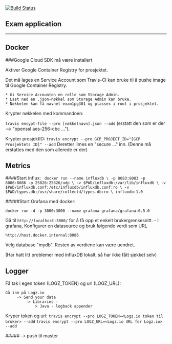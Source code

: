 [![Build Status](https://travis-ci.com/simonkarlsen/Pg301-exam-application.svg?branch=master)](https://travis-ci.com/simonkarlsen/Pg301-exam-application)


Exam application
--
____
Docker
--
###Google Cloud SDK må være installert


Aktiver Google Container Registry for prosjektet.

Det må lages en Service Account som Travis-CI kan bruke til å pushe image til Google Container Registry.

    * Gi Service Accounten en rolle som Storage Admin.
    * Last ned en .json-nøkkel som Storage Admin kan bruke.
    * Nøkkelen kan få navnet exam1pg301 og plasses i root i prosjektet.
    
Krypter nøkkelen med kommandoen:

`travis encypt-file --pro [nøkkelnavn].json --add`
(erstatt den som er der --> "openssl aes-256-cbc ...").

Krypter prosjektID:
`travis encrypt --pro GCP_PROJECT_ID="[GCP Prosjektets ID]" --add`
Deretter limes en "secure ..." inn. (Denne må erstattes med den som allerede er der)


Metrics
--
####Start influx:
` docker run --name influxdb \
    -p 8083:8083 -p 8086:8086 -p 25826:25826/udp \
    -v $PWD/influxdb:/var/lib/influxdb \
    -v $PWD/influxdb.conf:/etc/influxdb/influxdb.conf:ro \
    -v $PWD/types.db:/usr/share/collectd/types.db:ro \
    influxdb:1.0`
    
 #####Start Grafana med docker:
 
 `docker run -d -p 3000:3000 --name grafana grafana/grafana:6.5.0`
 
Gå til 
`http://localhost:3000/`
for å få opp et enkelt brukergrensesnitt. - I grafana, Konfigurer en datasource og bruk følgende verdi som URL
 
 `http://host.docker.internal:8086`
 
 Velg database "mydb". Resten av verdiene kan være uendret.
 
 
 (Har hatt litt problemer med influxDB lokalt, så har ikke fått sjekket selv)
 
 Logger
 --
 
Få tak i egen token (LOGZ_TOKEN) og url (LOGZ_URL):

    Gå inn på Logz.io 
         -> Send your data 
             -> Libraries -
                 > Java - logback appender
 
 Kryper token og url:
 `travis encrypt --pro LOGZ_TOKEN=<Logz.io token til bruker> --add`
 `travis encrypt --pro LOGZ_URL=<Logz.io URL for Logz.io> --add`
 
 
 #####--> push til master 
 
        

